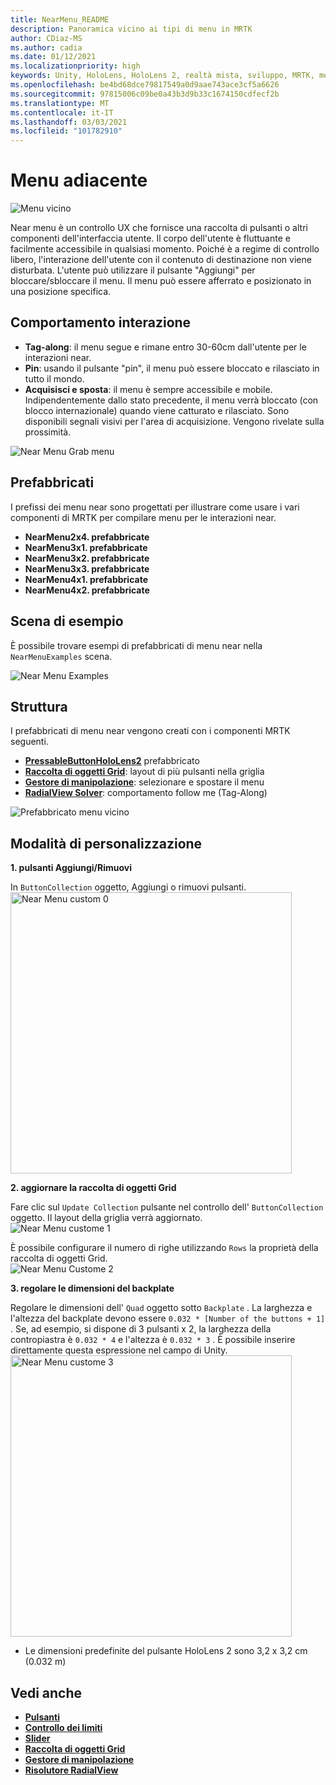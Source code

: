 ```yaml
---
title: NearMenu_README
description: Panoramica vicino ai tipi di menu in MRTK
author: CDiaz-MS
ms.author: cadia
ms.date: 01/12/2021
ms.localizationpriority: high
keywords: Unity, HoloLens, HoloLens 2, realtà mista, sviluppo, MRTK, menu near,
ms.openlocfilehash: be4bd68dce79817549a0d9aae743ace3cf5a6626
ms.sourcegitcommit: 97815006c09be0a43b3d9b33c1674150cdfecf2b
ms.translationtype: MT
ms.contentlocale: it-IT
ms.lasthandoff: 03/03/2021
ms.locfileid: "101782910"
---
```

# <a name="near-menu"></a>Menu adiacente

![Menu vicino](../images/near-menu/MRTK_UX_NearMenu.png)

Near menu è un controllo UX che fornisce una raccolta di pulsanti o altri componenti dell'interfaccia utente. Il corpo dell'utente è fluttuante e facilmente accessibile in qualsiasi momento. Poiché è a regime di controllo libero, l'interazione dell'utente con il contenuto di destinazione non viene disturbata. L'utente può utilizzare il pulsante "Aggiungi" per bloccare/sbloccare il menu. Il menu può essere afferrato e posizionato in una posizione specifica.

## <a name="interaction-behavior"></a>Comportamento interazione

- **Tag-along**: il menu segue e rimane entro 30-60cm dall'utente per le interazioni near.
- **Pin**: usando il pulsante "pin", il menu può essere bloccato e rilasciato in tutto il mondo.
- **Acquisisci e sposta**: il menu è sempre accessibile e mobile. Indipendentemente dallo stato precedente, il menu verrà bloccato (con blocco internazionale) quando viene catturato e rilasciato. Sono disponibili segnali visivi per l'area di acquisizione. Vengono rivelate sulla prossimità.

<img src="../images/near-menu/MRTK_UX_NearMenu_Grab.png" alt="Near Menu Grab menu">

## <a name="prefabs"></a>Prefabbricati

I prefissi dei menu near sono progettati per illustrare come usare i vari componenti di MRTK per compilare menu per le interazioni near.

- **NearMenu2x4. prefabbricate**
- **NearMenu3x1. prefabbricate**
- **NearMenu3x2. prefabbricate**
- **NearMenu3x3. prefabbricate**
- **NearMenu4x1. prefabbricate**
- **NearMenu4x2. prefabbricate**

## <a name="example-scene"></a>Scena di esempio

È possibile trovare esempi di prefabbricati di menu near nella `NearMenuExamples` scena.

<img src="../images/near-menu/MRTK_UX_NearMenu_Examples.png" alt="Near Menu Examples">

## <a name="structure"></a>Struttura

I prefabbricati di menu near vengono creati con i componenti MRTK seguenti.

- [**PressableButtonHoloLens2**](Button.md) prefabbricato
- [**Raccolta di oggetti Grid**](ObjectCollection.md): layout di più pulsanti nella griglia
- [**Gestore di manipolazione**](ManipulationHandler.md): selezionare e spostare il menu
- [**RadialView Solver**](solvers/Solver.md): comportamento follow me (Tag-Along)

![Prefabbricato menu vicino](../images/near-menu/MRTK_UX_NearMenu_Structure.png)

## <a name="how-to-customize"></a>Modalità di personalizzazione

**1. pulsanti Aggiungi/Rimuovi**

In `ButtonCollection` oggetto, Aggiungi o rimuovi pulsanti.  
<img src="../images/near-menu/MRTK_UX_NearMenu_Custom0.png" width="450" alt="Near Menu custom 0">

**2. aggiornare la raccolta di oggetti Grid**

Fare clic sul `Update Collection` pulsante nel controllo dell' `ButtonCollection` oggetto. Il layout della griglia verrà aggiornato.  
<img src="../images/near-menu/MRTK_UX_NearMenu_Custom1.png" alt="Near Menu custome 1">

È possibile configurare il numero di righe utilizzando `Rows` la proprietà della raccolta di oggetti Grid.  
<img src="../images/near-menu/MRTK_UX_NearMenu_Custom2.png" alt="Near Menu Custome 2">

**3. regolare le dimensioni del backplate**

Regolare le dimensioni dell' `Quad` oggetto sotto `Backplate` . La larghezza e l'altezza del backplate devono essere `0.032 * [Number of the buttons + 1]` . Se, ad esempio, si dispone di 3 pulsanti x 2, la larghezza della contropiastra è `0.032 * 4` e l'altezza è `0.032 * 3` . È possibile inserire direttamente questa espressione nel campo di Unity.  
<img src="../images/near-menu/MRTK_UX_NearMenu_Custom3.png" width="450" alt="Near Menu custome 3">

- Le dimensioni predefinite del pulsante HoloLens 2 sono 3,2 x 3,2 cm (0.032 m)

## <a name="see-also"></a>Vedi anche

- [**Pulsanti**](Button.md)
- [**Controllo dei limiti**](BoundsControl.md)
- [**Slider**](Sliders.md)
- [**Raccolta di oggetti Grid**](ObjectCollection.md)
- [**Gestore di manipolazione**](ManipulationHandler.md)
- [**Risolutore RadialView**](solvers/Solver.md)
